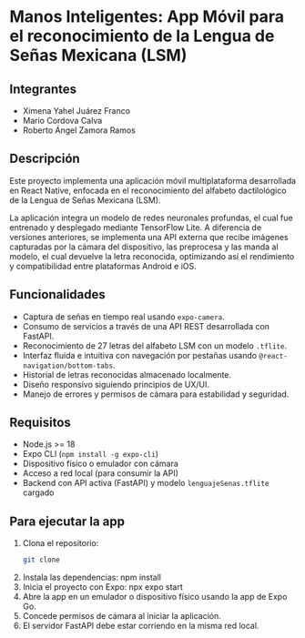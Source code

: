 # Manos Inteligentes: App Móvil para el reconocimiento de la Lengua de Señas Mexicana (LSM)

## Integrantes

- Ximena Yahel Juárez Franco  
- Mario Cordova Calva  
- Roberto Ángel Zamora Ramos  

## Descripción

Este proyecto implementa una aplicación móvil multiplataforma desarrollada en React Native, enfocada en el reconocimiento del alfabeto dactilológico de la Lengua de Señas Mexicana (LSM).  

La aplicación integra un modelo de redes neuronales profundas, el cual fue entrenado y desplegado mediante TensorFlow Lite. A diferencia de versiones anteriores, se implementa una API externa que recibe imágenes capturadas por la cámara del dispositivo, las preprocesa y las manda al modelo, el cual devuelve la letra reconocida, optimizando así el rendimiento y compatibilidad entre plataformas Android e iOS.

## Funcionalidades

- Captura de señas en tiempo real usando `expo-camera`.
- Consumo de servicios a través de una API REST desarrollada con FastAPI.
- Reconocimiento de 27 letras del alfabeto LSM con un modelo `.tflite`.
- Interfaz fluida e intuitiva con navegación por pestañas usando `@react-navigation/bottom-tabs`.
- Historial de letras reconocidas almacenado localmente.
- Diseño responsivo siguiendo principios de UX/UI.
- Manejo de errores y permisos de cámara para estabilidad y seguridad.

## Requisitos

- Node.js >= 18  
- Expo CLI (`npm install -g expo-cli`)  
- Dispositivo físico o emulador con cámara  
- Acceso a red local (para consumir la API)  
- Backend con API activa (FastAPI) y modelo `lenguajeSenas.tflite` cargado

## Para ejecutar la app

1. Clona el repositorio:  
   ```bash
   git clone 
2. Instala las dependencias: npm install
3. Inicia el proyecto con Expo: npx expo start
4. Abre la app en un emulador o dispositivo físico usando la app de Expo Go.
5. Concede permisos de cámara al iniciar la aplicación.
6. El servidor FastAPI debe estar corriendo en la misma red local.

